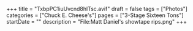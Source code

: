 +++
title = "TxbpPC1iuUvcnd8hlTsc.avif"
draft = false
tags = ["Photos"]
categories = ["Chuck E. Cheese's"]
pages = ["3-Stage Sixteen Tons"]
startDate = ""
description = "File:Matt Daniel's showtape rips.png"
+++
